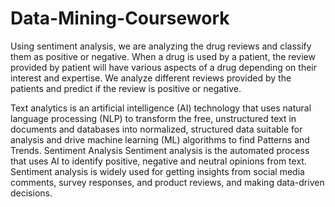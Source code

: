 # Data-Mining-Coursework
Using sentiment analysis, we are analyzing the drug reviews and classify them as positive or negative. When a drug is used by a patient, the review provided by patient will have various aspects of a drug depending on their interest and expertise. We analyze different reviews provided by the patients and predict if the review is positive or negative.

Text analytics is an artificial intelligence (AI) technology that uses natural language processing (NLP) to transform the free, unstructured text in documents and databases into normalized, structured data suitable for analysis and drive machine learning (ML) algorithms to find Patterns and Trends.
Sentiment Analysis
Sentiment analysis is the automated process that uses AI to identify positive, negative and neutral opinions from text. Sentiment analysis is widely used for getting insights from social media comments, survey responses, and product reviews, and making data-driven decisions.
